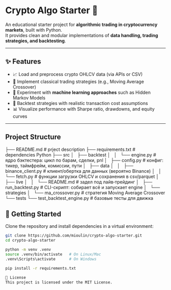 # Crypto Algo Starter 🚀

An educational starter project for **algorithmic trading in cryptocurrency markets**, built with Python.  
It provides clean and modular implementations of **data handling, trading strategies, and backtesting**.

---

## ✨ Features
- 📈 Load and preprocess crypto OHLCV data (via APIs or CSV)
- 🧮 Implement classical trading strategies (e.g., Moving Average Crossover)
- 🤖 Experiment with **machine learning approaches** such as Hidden Markov Models
- 🔄 Backtest strategies with realistic transaction cost assumptions
- 📊 Visualize performance with Sharpe ratio, drawdowns, and equity curves

---

## Project Structure 

├── README.md                   # prject description
├── requirements.txt            # dependencies Python
├── src
│   ├── backtest
│   │   └── engine.py           # ядро бэктестера: цикл по барам, сделки, pnl
│   ├── config.py               # конфиг: тикер, таймфрейм, комиссии, пути
│   ├── data
│   │   ├── binance_client.py   # клиент/обертка для данных (вероятно Binance)
│   │   └── fetch.py            # функции загрузки OHLCV и сохранения в csv/parquet
│   ├── live
│   │   └── README.md           # задел под лайв‑трейдинг
│   ├── run_backtest.py         # CLI-скрипт: собирает всё и запускает engine
│   └── strategies
│       └── ma_crossover.py     # стратегия Moving Average Crossover
└── tests
    └── test_backtest_engine.py # базовые тесты для движка


## 🚀 Getting Started
Clone the repository and install dependencies in a virtual environment:

```bash
git clone https://github.com/mioulin/crypto-algo-starter.git
cd crypto-algo-starter

python -m venv .venv
source .venv/bin/activate   # On Linux/Mac
.venv\Scripts\activate      # On Windows

pip install -r requirements.txt

📜 License
This project is licensed under the MIT License.
